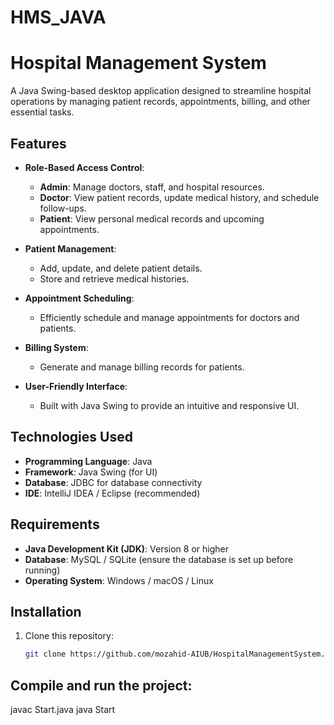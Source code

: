 # HMS_JAVA
# Hospital Management System

A Java Swing-based desktop application designed to streamline hospital operations by managing patient records, appointments, billing, and other essential tasks.

## Features
- **Role-Based Access Control**:
  - **Admin**: Manage doctors, staff, and hospital resources.
  - **Doctor**: View patient records, update medical history, and schedule follow-ups.
  - **Patient**: View personal medical records and upcoming appointments.

- **Patient Management**:
  - Add, update, and delete patient details.
  - Store and retrieve medical histories.

- **Appointment Scheduling**:
  - Efficiently schedule and manage appointments for doctors and patients.

- **Billing System**:
  - Generate and manage billing records for patients.

- **User-Friendly Interface**:
  - Built with Java Swing to provide an intuitive and responsive UI.

## Technologies Used
- **Programming Language**: Java
- **Framework**: Java Swing (for UI)
- **Database**: JDBC for database connectivity
- **IDE**: IntelliJ IDEA / Eclipse (recommended)

## Requirements
- **Java Development Kit (JDK)**: Version 8 or higher
- **Database**: MySQL / SQLite (ensure the database is set up before running)
- **Operating System**: Windows / macOS / Linux

## Installation
1. Clone this repository:
   ```bash
   git clone https://github.com/mozahid-AIUB/HospitalManagementSystem.git
   
## Compile and run the project:
javac Start.java
java Start
